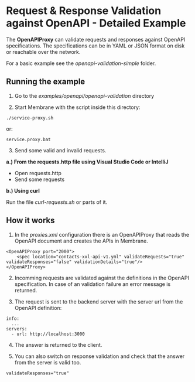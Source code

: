 # Request & Response Validation against OpenAPI - Detailed Example

The **OpenAPIProxy** can validate requests and responses against OpenAPI specifications. The specifications can be in YAML or JSON format on disk or reachable over the network.

For a basic example see the _openapi-validation-simple_ folder.


## Running the example

1. Go to the _examples/openapi/openapi-validation_ directory

2. Start Membrane with the script inside this directory:

```
./service-proxy.sh
```

or:

```
service.proxy.bat
```

3. Send some valid and invalid requests.

**a.) From the requests.http file using Visual Studio Code or IntelliJ**

- Open requests.http
- Send some requests

**b.) Using curl**

Run the file _curl-requests.sh_ or parts of it.



## How it works

1. In the _proxies.xml_ configuration there is an OpenAPIProxy that reads the OpenAPI document and creates the APIs in Membrane.   

```
<OpenAPIProxy port="2000">
    <spec location="contacts-xxl-api-v1.yml" validateRequests="true" validateResponses="false" validationDetails="true"/>
</OpenAPIProxy>
```

2. Incomming requests are validated against the definitions in the OpenAPI specification. In case of an validation failure an error message is returned. 

3. The request is sent to the backend server with the server url from the OpenAPI definition:

```
info:
  ...
servers:
  - url: http://localhost:3000
```

4. The answer is returned to the client.

5. You can also switch on response validation and check that the answer from the server is valid too.

```
validateResponses="true"
```
